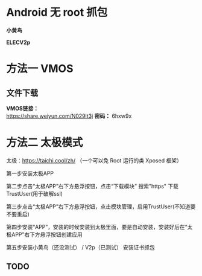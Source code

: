 # Android 无 root 抓包

**小黄鸟**

**ELECV2p**



# 方法一 VMOS
## 文件下载
**VMOS链接：**  
https://share.weiyun.com/N029lt3j
**密码：** 6hxw9x

# 方法二 太极模式

太极：https://taichi.cool/zh/ （一个可以免 Root 运行的类 Xposed 框架）

第一步安装太极APP 

第二步点击“太极APP”右下方悬浮按钮，点击“下载模块” 搜索"https" 下载TrustUser(用于破解ssl)

第三步点击“太极APP”右下方悬浮按钮，点击模块管理，启用TrustUser(不知道要不要重启)

第四步安装“APP”，安装的时候安装到太极里面，要是自动安装，安装好后在“太极APP”右下方悬浮按钮创建应用

第五步安装小黄鸟（还没测试） / V2p（已测试） 安装证书抓包


## TODO
